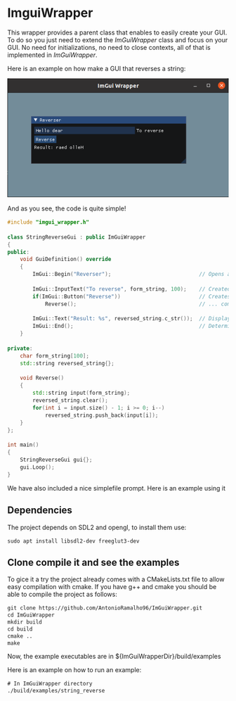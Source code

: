 # ImguiWrapper

This wrapper provides a parent class that enables to easily create your GUI.
To do so you just need to extend the *ImGuiWrapper* class and focus on your GUI. 
No need for initializations, no need to close contexts, all of that is implemented in *ImGuiWrapper*.

Here is an example on how make a GUI that reverses a string:

![alt text](https://github.com/AntonioRamalho96/ImGuiWrapper/blob/main/doc_material/Screenshot%20from%202023-08-06%2013-18-10.png)

And as you see, the code is quite simple!

```c++
#include "imgui_wrapper.h"

class StringReverseGui : public ImGuiWrapper
{
public:
    void GuiDefinition() override
    {
        ImGui::Begin("Reverser");                            // Opens a window named Reverser
        
        ImGui::InputText("To reverse", form_string, 100);    // Created a text prompt for the input
        if(ImGui::Button("Reverse"))                         // Creates a button that when triggered...
            Reverse();                                       // ... computes the result

        ImGui::Text("Result: %s", reversed_string.c_str());  // Display the result
        ImGui::End();                                        // Determine the end of the window
    }

private:
    char form_string[100];
    std::string reversed_string{};

    void Reverse()
    {
        std::string input(form_string);
        reversed_string.clear();
        for(int i = input.size() - 1; i >= 0; i--)
            reversed_string.push_back(input[i]);
    }
};

int main()
{
    StringReverseGui gui{};
    gui.Loop();
}
```

We have also included a nice simplefile prompt. Here is an example using it


## Dependencies
The project depends on SDL2 and opengl, to install them use:
```shell
sudo apt install libsdl2-dev freeglut3-dev
```

## Clone compile it and see the examples
To gice it a try the project already comes with a CMakeLists.txt file to allow easy compilation with cmake.
If you have g++ and cmake you should be able to compile the project as follows:

```
git clone https://github.com/AntonioRamalho96/ImGuiWrapper.git
cd ImGuiWrapper
mkdir build
cd build
cmake ..
make
```

Now, the example executables are in ${ImGuiWrapperDir}/build/examples

Here is an example on how to run an example:
```shell
# In ImGuiWrapper directory
./build/examples/string_reverse
``` 